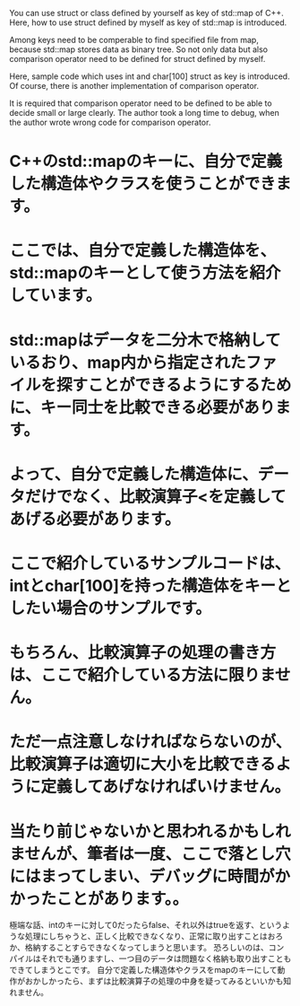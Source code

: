 You can use struct or class defined by yourself as key of std::map of C++.
Here, how to use struct defined by myself as key of std::map is introduced.

Among keys need to be comperable to find specified file from map, because std::map stores data as binary tree.
So not only data but also comparison operator need to be defined for struct defined by myself.

Here, sample code which uses int and char[100] struct as key is introduced.
Of course, there is another implementation of comparison operator.

It is required that comparison operator need to be defined to be able to decide small or large clearly.
The author took a long time to debug, when the author wrote wrong code for comparison operator.

# C++のstd::mapのキーに、自分で定義した構造体やクラスを使うことができます。
# ここでは、自分で定義した構造体を、std::mapのキーとして使う方法を紹介しています。
# std::mapはデータを二分木で格納しているおり、map内から指定されたファイルを探すことができるようにするために、キー同士を比較できる必要があります。
# よって、自分で定義した構造体に、データだけでなく、比較演算子<を定義してあげる必要があります。

# ここで紹介しているサンプルコードは、intとchar[100]を持った構造体をキーとしたい場合のサンプルです。
# もちろん、比較演算子の処理の書き方は、ここで紹介している方法に限りません。

# ただ一点注意しなければならないのが、比較演算子は適切に大小を比較できるように定義してあげなければいけません。
# 当たり前じゃないかと思われるかもしれませんが、筆者は一度、ここで落とし穴にはまってしまい、デバッグに時間がかかったことがあります。。
極端な話、intのキーに対して0だったらfalse、それ以外はtrueを返す、というような処理にしちゃうと、正しく比較できなくなり、正常に取り出すことはおろか、格納することすらできなくなってしまうと思います。
恐ろしいのは、コンパイルはそれでも通りますし、一つ目のデータは問題なく格納も取り出すこともできてしまうとこです。
自分で定義した構造体やクラスをmapのキーにして動作がおかしかったら、まずは比較演算子の処理の中身を疑ってみるといいかも知れません。
